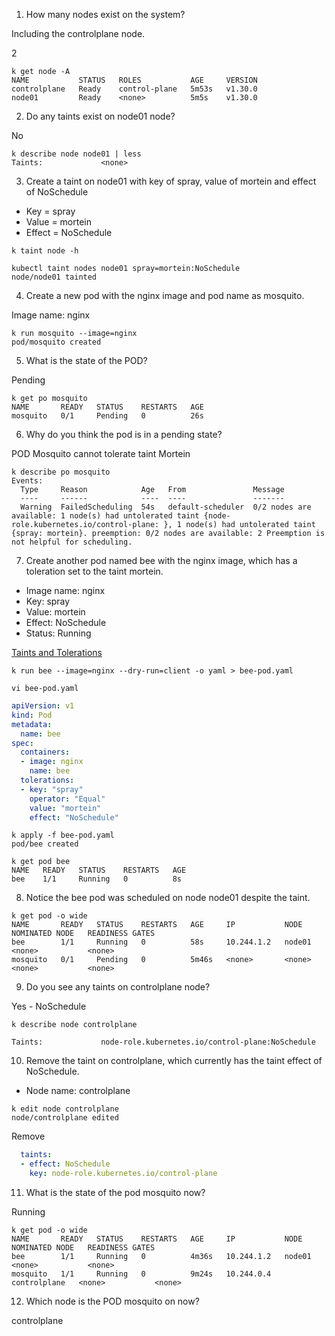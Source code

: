 1. How many nodes exist on the system?

Including the controlplane node.

2

```shell
k get node -A 
NAME           STATUS   ROLES           AGE     VERSION
controlplane   Ready    control-plane   5m53s   v1.30.0
node01         Ready    <none>          5m5s    v1.30.0
```

2. Do any taints exist on node01 node?

No

```shell
k describe node node01 | less
Taints:             <none>
```

3. Create a taint on node01 with key of spray, value of mortein and effect of NoSchedule

- Key = spray
- Value = mortein
- Effect = NoSchedule

```shell
k taint node -h

kubectl taint nodes node01 spray=mortein:NoSchedule
node/node01 tainted
```

4. Create a new pod with the nginx image and pod name as mosquito.

Image name: nginx

```shell
k run mosquito --image=nginx
pod/mosquito created
```

5. What is the state of the POD?

Pending

```shell
k get po mosquito
NAME       READY   STATUS    RESTARTS   AGE
mosquito   0/1     Pending   0          26s
```

6. Why do you think the pod is in a pending state?

POD Mosquito cannot tolerate taint Mortein

```shell
k describe po mosquito
Events:
  Type     Reason            Age   From               Message
  ----     ------            ----  ----               -------
  Warning  FailedScheduling  54s   default-scheduler  0/2 nodes are available: 1 node(s) had untolerated taint {node-role.kubernetes.io/control-plane: }, 1 node(s) had untolerated taint {spray: mortein}. preemption: 0/2 nodes are available: 2 Preemption is not helpful for scheduling.
```

7. Create another pod named bee with the nginx image, which has a toleration set to the taint mortein.

- Image name: nginx
- Key: spray
- Value: mortein
- Effect: NoSchedule
- Status: Running

[Taints and Tolerations](https://kubernetes.io/docs/concepts/scheduling-eviction/taint-and-toleration/)

```shell
k run bee --image=nginx --dry-run=client -o yaml > bee-pod.yaml

vi bee-pod.yaml 
```

```yaml
apiVersion: v1
kind: Pod
metadata:
  name: bee
spec:
  containers:
  - image: nginx
    name: bee
  tolerations:
  - key: "spray"
    operator: "Equal"
    value: "mortein"
    effect: "NoSchedule"
```

```shell
k apply -f bee-pod.yaml 
pod/bee created

k get pod bee
NAME   READY   STATUS    RESTARTS   AGE
bee    1/1     Running   0          8s
```

8. Notice the bee pod was scheduled on node node01 despite the taint.

```shell
k get pod -o wide
NAME       READY   STATUS    RESTARTS   AGE     IP           NODE     NOMINATED NODE   READINESS GATES
bee        1/1     Running   0          58s     10.244.1.2   node01   <none>           <none>
mosquito   0/1     Pending   0          5m46s   <none>       <none>   <none>           <none>
```

9. Do you see any taints on controlplane node?

Yes - NoSchedule

```shell
k describe node controlplane

Taints:             node-role.kubernetes.io/control-plane:NoSchedule
```

10. Remove the taint on controlplane, which currently has the taint effect of NoSchedule.
- Node name: controlplane

```shell
k edit node controlplane 
node/controlplane edited
```

Remove
```yaml
  taints:
  - effect: NoSchedule
    key: node-role.kubernetes.io/control-plane
```

11. What is the state of the pod mosquito now?

Running

```shell
k get pod -o wide
NAME       READY   STATUS    RESTARTS   AGE     IP           NODE           NOMINATED NODE   READINESS GATES
bee        1/1     Running   0          4m36s   10.244.1.2   node01         <none>           <none>
mosquito   1/1     Running   0          9m24s   10.244.0.4   controlplane   <none>           <none>
```

12. Which node is the POD mosquito on now?

controlplane
